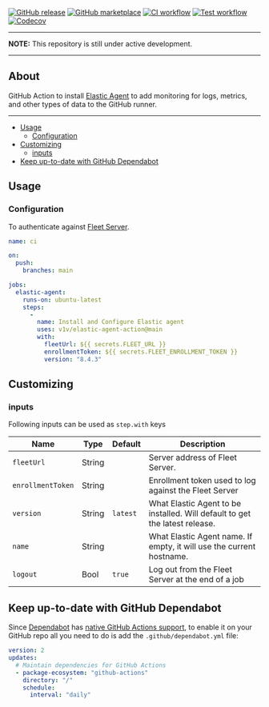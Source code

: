 [![GitHub release](https://img.shields.io/github/release/v1v/elastic-agent-action.svg?style=flat-square)](https://github.com/v1v/elastic-agent-action/releases/latest)
[![GitHub marketplace](https://img.shields.io/badge/marketplace-elastic-agent--login-blue?logo=github&style=flat-square)](https://github.com/marketplace/actions/elastic-agent-login)
[![CI workflow](https://img.shields.io/github/workflow/status/v1v/elastic-agent-action/ci?label=ci&logo=github&style=flat-square)](https://github.com/v1v/elastic-agent-action/actions?workflow=ci)
[![Test workflow](https://img.shields.io/github/workflow/status/v1v/elastic-agent-action/test?label=test&logo=github&style=flat-square)](https://github.com/v1v/elastic-agent-action/actions?workflow=test)
[![Codecov](https://img.shields.io/codecov/c/github/v1v/elastic-agent-action?logo=codecov&style=flat-square)](https://codecov.io/gh/v1v/elastic-agent-action)

___

**NOTE:** This repository is still under active development.
___

## About

GitHub Action to install [Elastic Agent](https://www.elastic.co/elastic-agent) to add monitoring for logs, metrics, and other types of data to the GitHub runner.

___

* [Usage](#usage)
  * [Configuration](#configuration)
* [Customizing](#customizing)
  * [inputs](#inputs)
* [Keep up-to-date with GitHub Dependabot](#keep-up-to-date-with-github-dependabot)

## Usage

### Configuration

To authenticate against [Fleet Server](https://www.elastic.co/guide/en/fleet/current/fleet-server.html).

```yaml
name: ci

on:
  push:
    branches: main

jobs:
  elastic-agent:
    runs-on: ubuntu-latest
    steps:
      -
        name: Install and Configure Elastic agent
        uses: v1v/elastic-agent-action@main
        with:
          fleetUrl: ${{ secrets.FLEET_URL }}
          enrollmentToken: ${{ secrets.FLEET_ENROLLMENT_TOKEN }}
          version: "8.4.3"
```

## Customizing

### inputs

Following inputs can be used as `step.with` keys

| Name              | Type    | Default                     | Description                        |
|-------------------|---------|-----------------------------|------------------------------------|
| `fleetUrl`        | String  |                             | Server address of Fleet Server.    |
| `enrollmentToken` | String  |                             | Enrollment token used to log against the Fleet Server |
| `version`         | String  | `latest`                    | What Elastic Agent to be installed. Will default to get the latest release. |
| `name`            | String  |                             | What Elastic Agent name. If empty, it will use the current hostname. |
| `logout`          | Bool    | `true`                      | Log out from the Fleet Server at the end of a job |

## Keep up-to-date with GitHub Dependabot

Since [Dependabot](https://docs.github.com/en/github/administering-a-repository/keeping-your-actions-up-to-date-with-github-dependabot)
has [native GitHub Actions support](https://docs.github.com/en/github/administering-a-repository/configuration-options-for-dependency-updates#package-ecosystem),
to enable it on your GitHub repo all you need to do is add the `.github/dependabot.yml` file:

```yaml
version: 2
updates:
  # Maintain dependencies for GitHub Actions
  - package-ecosystem: "github-actions"
    directory: "/"
    schedule:
      interval: "daily"
```
